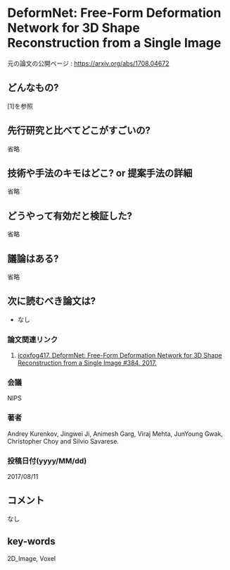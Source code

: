 # DeformNet: Free-Form Deformation Network for 3D Shape Reconstruction from a Single Image

元の論文の公開ページ : https://arxiv.org/abs/1708.04672

## どんなもの?
[1]を参照

## 先行研究と比べてどこがすごいの?
省略

## 技術や手法のキモはどこ? or 提案手法の詳細
省略

## どうやって有効だと検証した?
省略

## 議論はある?
省略

## 次に読むべき論文は?
- なし

### 論文関連リンク
1. [icoxfog417. DeformNet: Free-Form Deformation Network for 3D Shape Reconstruction from a Single Image #384. 2017.](https://github.com/arXivTimes/arXivTimes/issues/384)

### 会議
NIPS

### 著者
Andrey Kurenkov, Jingwei Ji, Animesh Garg, Viraj Mehta, JunYoung Gwak, Christopher Choy and Silvio Savarese.

### 投稿日付(yyyy/MM/dd)
2017/08/11

## コメント
なし

## key-words
2D_Image, Voxel